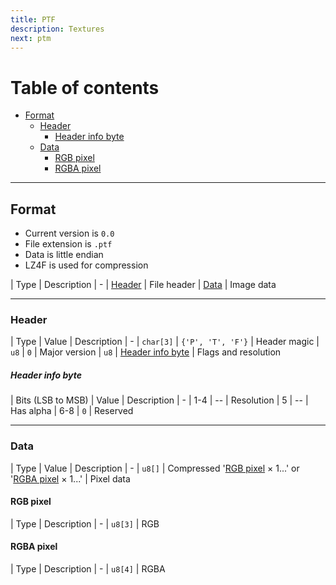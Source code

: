 ```yaml
---
title: PTF
description: Textures
next: ptm
---
```


# Table of contents

- [Format](#format)
    - [Header](#header)
        - [Header info byte](#header-info-byte)
    - [Data](#data)
        - [RGB pixel](#rgb-pixel)
        - [RGBA pixel](#rgba-pixel)

---

## Format

- Current version is `0.0`
- File extension is `.ptf`
- Data is little endian
- LZ4F is used for compression

| Type | Description
| -
| [Header](#header) | File header
| [Data](#data) | Image data

---

### Header

| Type | Value | Description
| -
| `char[3]` | `{'P', 'T', 'F'}` | Header magic
| `u8` | `0` | Major version
| `u8` | [Header info byte](#header-info-byte) | Flags and resolution

##### Header info byte

| Bits \(LSB to MSB\) | Value | Description
| -
| 1-4 | -- | Resolution
| 5 | -- | Has alpha
| 6-8 | `0` | Reserved

---

### Data

| Type | Value | Description
| -
| `u8[]` | Compressed '[RGB pixel](#rgb-pixel) × 1...' or '[RGBA pixel](#rgba-pixel) × 1...' | Pixel data

#### RGB pixel

| Type | Description
| -
| `u8[3]` | RGB

#### RGBA pixel

| Type | Description
| -
| `u8[4]` | RGBA
